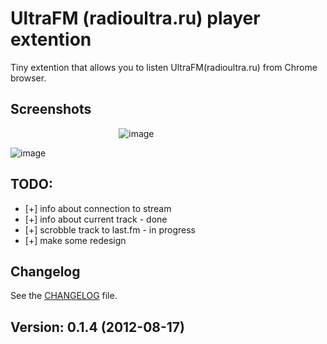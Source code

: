 # UltraFM (radioultra.ru) player extention

Tiny extention that allows you to listen UltraFM(radioultra.ru) from Chrome browser.

## Screenshots
&nbsp;&nbsp;&nbsp;&nbsp;&nbsp;&nbsp;&nbsp;&nbsp;&nbsp;&nbsp;&nbsp;&nbsp;&nbsp;&nbsp;&nbsp;&nbsp;&nbsp;&nbsp;&nbsp;&nbsp;&nbsp;&nbsp;&nbsp;&nbsp;&nbsp;&nbsp;&nbsp;&nbsp;&nbsp;&nbsp;&nbsp;&nbsp;&nbsp;&nbsp;&nbsp;&nbsp;&nbsp;&nbsp;&nbsp;&nbsp;&nbsp;&nbsp;&nbsp;&nbsp;![image](http://img100.imageshack.us/img100/9991/scrennd.png)

![image](http://img17.imageshack.us/img17/6451/screenshot1si.png)
## TODO:

* [+] info about connection to stream
* [+] info about current track                 - done
* [+] scrobble track to last.fm                - in progress
* [+] make some redesign

## Changelog

See the [CHANGELOG](https://github.com/Sfate/UltraFM/blob/master/changelog.md) file.

## Version: 0.1.4 (2012-08-17)


